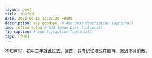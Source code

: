 ```yaml
---
layout: post
title: 毕业随感
date: 2022-06-12 13:32:20 +0800
description: say goodbye. # Add post description (optional)
img: software.jpg # Add image post (optional)
fig-caption: # Add figcaption (optional)
tags: [华伦]
---
```

​        不知何时，初中三年就此过去。回首，只有记忆灌注在脑畔，迟迟不肯消散。

